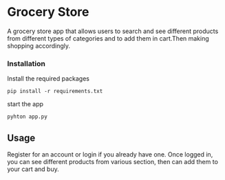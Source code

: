 # Grocery Store

A grocery store app that allows users to search and see different products from different types of categories and to add them in cart.Then making shopping accordingly.

### Installation

Install the required packages

```
pip install -r requirements.txt

```

start the app

```
pyhton app.py

```

## Usage

Register for an account or login if you already have one.
Once logged in, you can see different products from various section, then can add them to your cart and buy.
